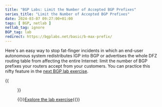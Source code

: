 ```yaml
---
title: "BGP Labs: Limit the Number of Accepted BGP Prefixes"
series_title: "Limit the Number of Accepted BGP Prefixes"
date: 2024-03-07 09:27:00+01:00
tags: [ BGP, netlab ]
netlab_tag: ignore
BGP_tag: lab
redirect: https://bgplabs.net/basic/b-max-prefix/
---
```

Here's an easy way to stop fat-finger incidents in which an end-user autonomous system redistributes IGP into BGP or advertises the whole DFZ routing table from affecting the entire Internet: limit the number of BGP prefixes your routers accept from your customers. You can practice this nifty feature in the [next BGP lab exercise](https://bgplabs.net/basic/b-max-prefix/).

{{<figure src="https://bgplabs.net/basic/topology-max-prefix.png">}}

{{<jump>}}[Explore the lab exercise](https://bgplabs.net/basic/b-max-prefix/){{</jump>}}
